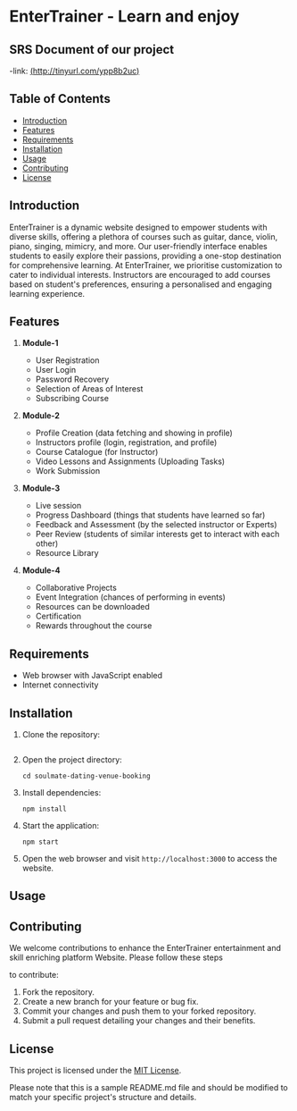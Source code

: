 # EnterTrainer - Learn and enjoy 



## SRS Document of our project
-link: [(http://tinyurl.com/ypp8b2uc)](http://tinyurl.com/ypp8b2uc)

## Table of Contents
- [Introduction](#introduction)
- [Features](#features)
- [Requirements](#requirements)
- [Installation](#installation)
- [Usage](#usage)
- [Contributing](#contributing)
- [License](#license)

## Introduction
EnterTrainer is a dynamic website designed to empower students with diverse skills, offering a plethora of courses such as guitar, dance, violin, piano, singing, mimicry, and more. Our user-friendly interface enables students to easily explore their passions, providing a one-stop destination for comprehensive learning. At EnterTrainer, we prioritise customization to cater to individual interests. Instructors are encouraged to add courses based on student's preferences, ensuring a personalised and engaging learning experience.

## Features
1. **Module-1**
   - User Registration
   - User Login
   - Password Recovery
   - Selection of Areas of Interest
   - Subscribing Course


1. **Module-2**
   - Profile Creation (data fetching and showing in profile)
   - Instructors profile (login, registration, and profile)
   - Course Catalogue (for Instructor)
   - Video Lessons and Assignments (Uploading Tasks)
   - Work Submission 


1. **Module-3**
   - Live session
   - Progress Dashboard (things that students have learned so far)
   - Feedback and Assessment (by the selected instructor or Experts)
   - Peer Review (students of similar interests get to interact with each other)
   - Resource Library


1. **Module-4**
   - Collaborative Projects
   - Event Integration (chances of performing in events)
   - Resources can be downloaded
   - Certification
   - Rewards throughout the course



## Requirements
- Web browser with JavaScript enabled
- Internet connectivity

## Installation
1. Clone the repository:
   ```

   ```
2. Open the project directory:
   ```
   cd soulmate-dating-venue-booking
   ```
3. Install dependencies:
   ```
   npm install
   ```
4. Start the application:
   ```
   npm start
   ```
5. Open the web browser and visit `http://localhost:3000` to access the website.

## Usage


## Contributing
We welcome contributions to enhance the EnterTrainer entertainment and skill enriching platform Website. Please follow these steps

 to contribute:
1. Fork the repository.
2. Create a new branch for your feature or bug fix.
3. Commit your changes and push them to your forked repository.
4. Submit a pull request detailing your changes and their benefits.

## License
This project is licensed under the [MIT License](LICENSE).

Please note that this is a sample README.md file and should be modified to match your specific project's structure and details.
